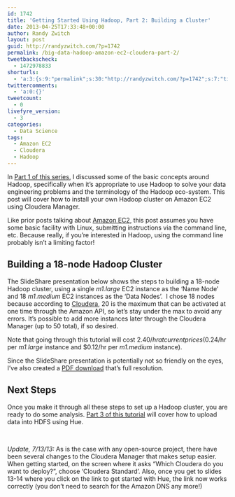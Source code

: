 ```yaml
---
id: 1742
title: 'Getting Started Using Hadoop, Part 2: Building a Cluster'
date: 2013-04-25T17:33:48+00:00
author: Randy Zwitch
layout: post
guid: http://randyzwitch.com/?p=1742
permalink: /big-data-hadoop-amazon-ec2-cloudera-part-2/
tweetbackscheck:
  - 1472978833
shorturls:
  - 'a:3:{s:9:"permalink";s:30:"http://randyzwitch.com/?p=1742";s:7:"tinyurl";s:26:"http://tinyurl.com/aljpbeb";s:4:"isgd";s:19:"http://is.gd/Fo4kug";}'
twittercomments:
  - 'a:0:{}'
tweetcount:
  - 0
livefyre_version:
  - 3
categories:
  - Data Science
tags:
  - Amazon EC2
  - Cloudera
  - Hadoop
---
```

In <a title="Getting Started With Hadoop, Part 1" href="http://randyzwitch.com/big-data-hadoop-amazon-ec2-cloudera-part-1/" target="_blank">Part 1 of this series</a>, I discussed some of the basic concepts around Hadoop, specifically when it&#8217;s appropriate to use Hadoop to solve your data engineering problems and the terminology of the Hadoop eco-system. This post will cover how to install your own Hadoop cluster on Amazon EC2 using Cloudera Manager.

Like prior posts talking about <a title="Amazon EC2 posts" href="http://randyzwitch.com/tag/amazon-ec2/" target="_blank">Amazon EC2</a>, this post assumes you have some basic facility with Linux, submitting instructions via the command line, etc. Because really, if you&#8217;re interested in Hadoop, using the command line probably isn&#8217;t a limiting factor!

## Building a 18-node Hadoop Cluster

The SlideShare presentation below shows the steps to building a 18-node Hadoop cluster, using a single _m1.large_ EC2 instance as the &#8216;Name Node&#8217; and 18 _m1.medium_ EC2 instances as the &#8216;Data Nodes&#8217;.  I chose 18 nodes because according to <a title="Cloudera Manager Example" href="http://blog.cloudera.com/blog/2013/03/how-to-create-a-cdh-cluster-on-amazon-ec2-via-cloudera-manager/" target="_blank">Cloudera</a>, 20 is the maximum that can be activated at one time through the Amazon API, so let&#8217;s stay under the max to avoid any errors. It&#8217;s possible to add more instances later through the Cloudera Manager (up to 50 total), if so desired.

Note that going through this tutorial will cost $2.40/hr at current prices ($0.24/hr per _m1.large_ instance and $0.12/hr per _m1.medium_ instance).

<!--more-->



<div style="margin-bottom: 5px;">
</div>

Since the SlideShare presentation is potentially not so friendly on the eyes, I&#8217;ve also created a <a title="Cloudera Amazon EC2 instructions" href="http://randyzwitch.com/wp-content/uploads/2013/04/cloudera-amazon-ec2.pdf" target="_blank">PDF download</a> that&#8217;s full resolution.


  


## Next Steps

Once you make it through all these steps to set up a Hadoop cluster, you are ready to do some analysis. [Part 3 of this tutorial](http://randyzwitch.com/uploading-data-hadoop-amazon-ec2-cloudera-part-3/ "Upload data into HDFS using Hue") will cover how to upload data into HDFS using Hue.

&nbsp;

_Update, 7/13/13:_ As is the case with any open-source project, there have been several changes to the Cloudera Manager that makes setup easier. When getting started, on the screen where it asks &#8220;Which Cloudera do you want to deploy?&#8221;, choose &#8216;Cloudera Standard&#8217;. Also, once you get to slides 13-14 where you click on the link to get started with Hue, the link now works correctly (you don&#8217;t need to search for the Amazon DNS any more!)